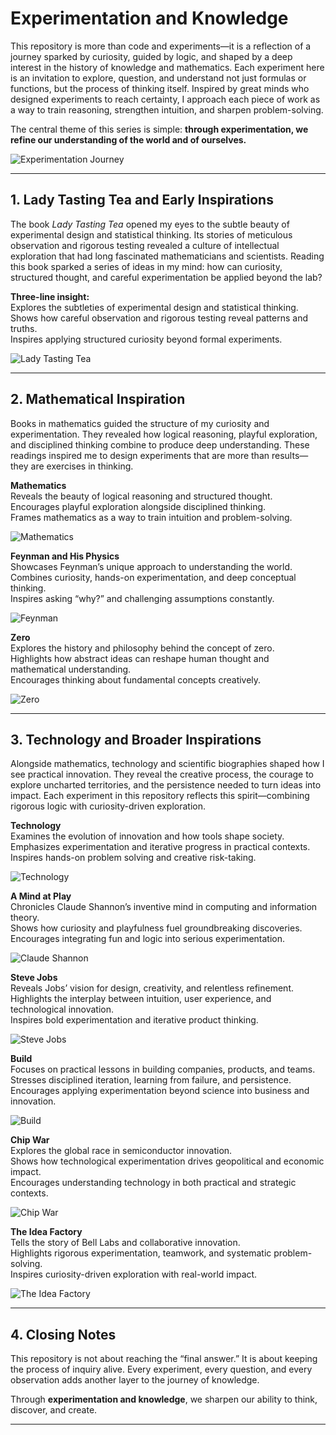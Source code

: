 # Experimentation and Knowledge  

This repository is more than code and experiments—it is a reflection of a journey sparked by curiosity, guided by logic, and shaped by a deep interest in the history of knowledge and mathematics. Each experiment here is an invitation to explore, question, and understand not just formulas or functions, but the process of thinking itself. Inspired by great minds who designed experiments to reach certainty, I approach each piece of work as a way to train reasoning, strengthen intuition, and sharpen problem-solving.  

The central theme of this series is simple: **through experimentation, we refine our understanding of the world and of ourselves.**  

![Experimentation Journey](Figure_1.jpg)  

---

## 1. Lady Tasting Tea and Early Inspirations  

The book *Lady Tasting Tea* opened my eyes to the subtle beauty of experimental design and statistical thinking. Its stories of meticulous observation and rigorous testing revealed a culture of intellectual exploration that had long fascinated mathematicians and scientists. Reading this book sparked a series of ideas in my mind: how can curiosity, structured thought, and careful experimentation be applied beyond the lab?  

**Three-line insight:**  
Explores the subtleties of experimental design and statistical thinking.  
Shows how careful observation and rigorous testing reveal patterns and truths.  
Inspires applying structured curiosity beyond formal experiments.  

![Lady Tasting Tea](Figure_2.jpg)  

---

## 2. Mathematical Inspiration  

Books in mathematics guided the structure of my curiosity and experimentation. They revealed how logical reasoning, playful exploration, and disciplined thinking combine to produce deep understanding. These readings inspired me to design experiments that are more than results—they are exercises in thinking.  

**Mathematics**  
Reveals the beauty of logical reasoning and structured thought.  
Encourages playful exploration alongside disciplined thinking.  
Frames mathematics as a way to train intuition and problem-solving.  

![Mathematics](Figure_3.jpg)  

**Feynman and His Physics**  
Showcases Feynman’s unique approach to understanding the world.  
Combines curiosity, hands-on experimentation, and deep conceptual thinking.  
Inspires asking “why?” and challenging assumptions constantly.  

![Feynman](Figure_4.jpg)  

**Zero**  
Explores the history and philosophy behind the concept of zero.  
Highlights how abstract ideas can reshape human thought and mathematical understanding.  
Encourages thinking about fundamental concepts creatively.  

![Zero](Figure_5.jpg)  

---

## 3. Technology and Broader Inspirations  

Alongside mathematics, technology and scientific biographies shaped how I see practical innovation. They reveal the creative process, the courage to explore uncharted territories, and the persistence needed to turn ideas into impact. Each experiment in this repository reflects this spirit—combining rigorous logic with curiosity-driven exploration.  

**Technology**  
Examines the evolution of innovation and how tools shape society.  
Emphasizes experimentation and iterative progress in practical contexts.  
Inspires hands-on problem solving and creative risk-taking.  

![Technology](Figure_6.jpg)  

**A Mind at Play**  
Chronicles Claude Shannon’s inventive mind in computing and information theory.  
Shows how curiosity and playfulness fuel groundbreaking discoveries.  
Encourages integrating fun and logic into serious experimentation.  

![Claude Shannon](Figure_7.jpg)  

**Steve Jobs**  
Reveals Jobs’ vision for design, creativity, and relentless refinement.  
Highlights the interplay between intuition, user experience, and technological innovation.  
Inspires bold experimentation and iterative product thinking.  

![Steve Jobs](Figure_8.jpg)  

**Build**  
Focuses on practical lessons in building companies, products, and teams.  
Stresses disciplined iteration, learning from failure, and persistence.  
Encourages applying experimentation beyond science into business and innovation.  

![Build](Figure_9.jpg)  

**Chip War**  
Explores the global race in semiconductor innovation.  
Shows how technological experimentation drives geopolitical and economic impact.  
Encourages understanding technology in both practical and strategic contexts.  

![Chip War](Figure_10.jpg)  

**The Idea Factory**  
Tells the story of Bell Labs and collaborative innovation.  
Highlights rigorous experimentation, teamwork, and systematic problem-solving.  
Inspires curiosity-driven exploration with real-world impact.  

![The Idea Factory](Figure_11.jpg)  

---

## 4. Closing Notes  

This repository is not about reaching the “final answer.” It is about keeping the process of inquiry alive. Every experiment, every question, and every observation adds another layer to the journey of knowledge.  

Through **experimentation and knowledge**, we sharpen our ability to think, discover, and create.  

---
